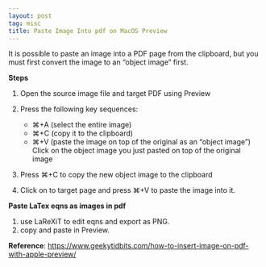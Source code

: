 ```yaml
---
layout: post
tag: misc
title: Paste Image Into pdf on MacOS Preview
---
```



It is possible to paste an image into a PDF page from the clipboard, but you must first convert the image to an “object image” first.

**Steps**

1. Open the source image file and target PDF using Preview
2. Press the following key sequences:

   - ⌘+A (select the entire image)
   - ⌘+C (copy it to the clipboard)
   - ⌘+V (paste the image on top of the original as an “object image”)
   Click on the object image you just pasted on top of the original image
3. Press ⌘+C to copy the new object image to the clipboard
4. Click on to target page and press ⌘+V to paste the image into it.



**Paste LaTex eqns as images in pdf**

1. use LaReXiT to edit eqns and export as PNG.
2. copy and paste in Preview.



**Reference**: <https://www.geekytidbits.com/how-to-insert-image-on-pdf-with-apple-preview/>